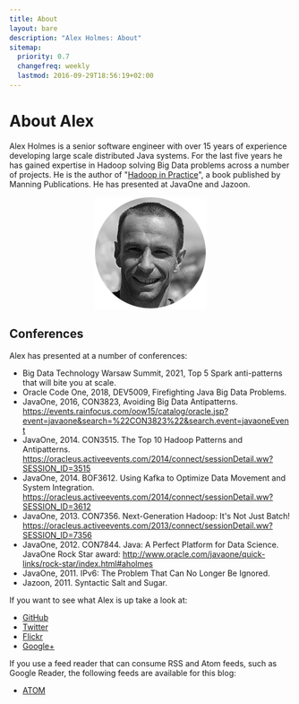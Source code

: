 ```yaml
---
title: About
layout: bare
description: "Alex Holmes: About"
sitemap:
  priority: 0.7
  changefreq: weekly
  lastmod: 2016-09-29T18:56:19+02:00
---
```


# About Alex

Alex Holmes is a senior software engineer with over 15 years of experience developing large scale
distributed Java systems. For the last five years he has gained expertise in Hadoop solving Big
Data problems across a number of projects. He is the author of
"<a href="http://www.manning.com/holmes2/">Hadoop in Practice</a>", a book
published by Manning Publications. He has presented at JavaOne and Jazoon.

<div style="text-align:center;">
<img src="/images/me-bw-medium-circle.png"/>
</div>

## Conferences

Alex has presented at a number of conferences:

* Big Data Technology Warsaw Summit, 2021, Top 5 Spark anti-patterns that will bite you at scale.
* Oracle Code One, 2018, DEV5009, Firefighting Java Big Data Problems.
* JavaOne, 2016, CON3823, Avoiding Big Data Antipatterns.  https://events.rainfocus.com/oow15/catalog/oracle.jsp?event=javaone&search=%22CON3823%22&search.event=javaoneEvent
* JavaOne, 2014. CON3515. The Top 10 Hadoop Patterns and Antipatterns. https://oracleus.activeevents.com/2014/connect/sessionDetail.ww?SESSION_ID=3515
* JavaOne, 2014. BOF3612. Using Kafka to Optimize Data Movement and System Integration. https://oracleus.activeevents.com/2014/connect/sessionDetail.ww?SESSION_ID=3612
* JavaOne, 2013. CON7356. Next-Generation Hadoop: It's Not Just Batch! https://oracleus.activeevents.com/2013/connect/sessionDetail.ww?SESSION_ID=7356
* JavaOne, 2012. CON7844. Java: A Perfect Platform for Data Science. JavaOne Rock Star award:
   http://www.oracle.com/javaone/quick-links/rock-star/index.html#aholmes
* JavaOne, 2011. IPv6: The Problem That Can No Longer Be Ignored.
* Jazoon, 2011. Syntactic Salt and Sugar.


If you want to see what Alex is up take a look at:

* [GitHub](https://github.com/alexholmes)
* [Twitter](http://twitter.com/grep_alex)
* [Flickr](http://www.flickr.com/photos/aholmes/sets/)
* [Google+](https://plus.google.com/107999910219687346132?rel=author)

If you use a feed reader that can consume RSS and Atom feeds, such as Google Reader, the following
feeds are available for this blog:

* [ATOM](/atom.xml)